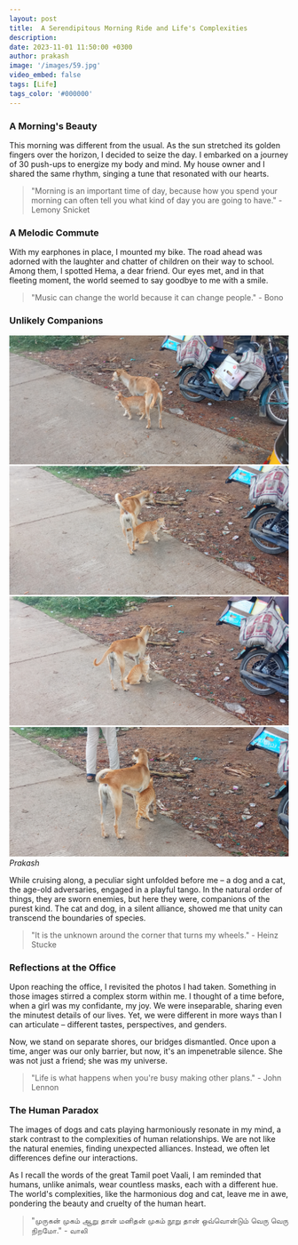 ```yaml
---
layout: post
title:  A Serendipitous Morning Ride and Life's Complexities
description: 
date: 2023-11-01 11:50:00 +0300
author: prakash
image: '/images/59.jpg'
video_embed: false
tags: [Life]
tags_color: '#000000'
---
```


### A Morning's Beauty

This morning was different from the usual. As the sun stretched its golden fingers over the horizon, I decided to seize the day. I embarked on a journey of 30 push-ups to energize my body and mind. My house owner and I shared the same rhythm, singing a tune that resonated with our hearts.

>"Morning is an important time of day, because how you spend your morning can often tell you what kind of day you are going to have." - Lemony Snicket

### A Melodic Commute

With my earphones in place, I mounted my bike. The road ahead was adorned with the laughter and chatter of children on their way to school. Among them, I spotted Hema, a dear friend. Our eyes met, and in that fleeting moment, the world seemed to say goodbye to me with a smile.

>"Music can change the world because it can change people." - Bono

### Unlikely Companions


<div class="gallery-box">
  <div class="gallery">
    <img src="/images/59.jpg" loading="lazy">
    <img src="/images/60.jpg" loading="lazy">
    <img src="/images/61.jpg" loading="lazy">
    <img src="/images/62.jpg" loading="lazy">
  </div>
  <em>Prakash</em>
</div>

While cruising along, a peculiar sight unfolded before me – a dog and a cat, the age-old adversaries, engaged in a playful tango. In the natural order of things, they are sworn enemies, but here they were, companions of the purest kind. The cat and dog, in a silent alliance, showed me that unity can transcend the boundaries of species.

>"It is the unknown around the corner that turns my wheels." - Heinz Stucke

### Reflections at the Office

Upon reaching the office, I revisited the photos I had taken. Something in those images stirred a complex storm within me. I thought of a time before, when a girl was my confidante, my joy. We were inseparable, sharing even the minutest details of our lives. Yet, we were different in more ways than I can articulate – different tastes, perspectives, and genders. 

Now, we stand on separate shores, our bridges dismantled. Once upon a time, anger was our only barrier, but now, it's an impenetrable silence. She was not just a friend; she was my universe.

>"Life is what happens when you're busy making other plans." - John Lennon

### The Human Paradox

The images of dogs and cats playing harmoniously resonate in my mind, a stark contrast to the complexities of human relationships. We are not like the natural enemies, finding unexpected alliances. Instead, we often let differences define our interactions.

As I recall the words of the great Tamil poet Vaali, I am reminded that humans, unlike animals, wear countless masks, each with a different hue. The world's complexities, like the harmonious dog and cat, leave me in awe, pondering the beauty and cruelty of the human heart.


>"முருகன் முகம் ஆறு தான் மனிதன் முகம் நூறு தான் ஒவ்வொன்டும் வெரு வெரு நிறமோ." - வாலி
